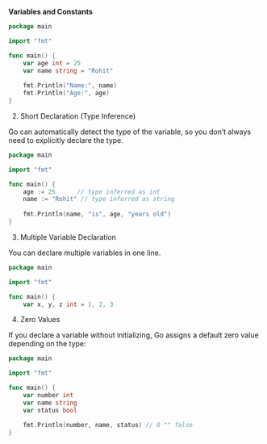 <h><b>Variables and Constants</b></h>
```go
package main

import "fmt"

func main() {
    var age int = 25
    var name string = "Rohit"
    
    fmt.Println("Name:", name)
    fmt.Println("Age:", age)
}
```
2. Short Declaration (Type Inference)

Go can automatically detect the type of the variable, so you don’t always need to explicitly declare the type.
```go
package main

import "fmt"

func main() {
    age := 25      // type inferred as int
    name := "Rohit" // type inferred as string
    
    fmt.Println(name, "is", age, "years old")
}
```

3. Multiple Variable Declaration

You can declare multiple variables in one line.
```go
package main

import "fmt"

func main() {
    var x, y, z int = 1, 2, 3
```

4. Zero Values

If you declare a variable without initializing, Go assigns a default zero value depending on the type:
```go
package main

import "fmt"

func main() {
    var number int
    var name string
    var status bool

    fmt.Println(number, name, status) // 0 "" false
}
```
